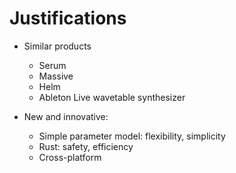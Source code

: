 # Justifications

- Similar products
	- Serum
	- Massive
	- Helm
	- Ableton Live wavetable synthesizer

- New and innovative:
	- Simple parameter model: flexibility, simplicity
	- Rust: safety, efficiency
	- Cross-platform

